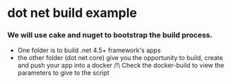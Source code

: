 # dot net build example

### We will use cake and nuget to bootstrap the build process.

* One folder is to build .net 4.5+ framework's apps
* the other folder (dot net core) give you the opportunity to build, create and push your app into a docker
/!\ Check the docker-build to view the parameters to give to the script 
